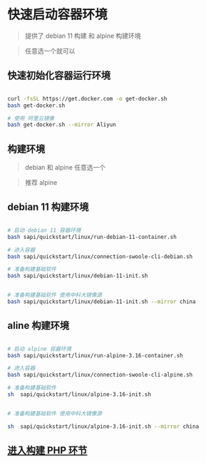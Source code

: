 # 快速启动容器环境

> 提供了 debian 11 构建 和 alpine 构建环境

> 任意选一个就可以

## 快速初始化容器运行环境

```bash

curl -fsSL https://get.docker.com -o get-docker.sh
bash get-docker.sh

# 使用 阿里云镜像
bash get-docker.sh --mirror Aliyun

```

## 构建环境

> debian 和 alpine 任意选一个

> 推荐 alpine

## debian 11 构建环境

```bash

# 启动 debian 11 容器环境
bash sapi/quickstart/linux/run-debian-11-container.sh

# 进入容器
bash sapi/quickstart/linux/connection-swoole-cli-debian.sh

# 准备构建基础软件
bash sapi/quickstart/linux/debian-11-init.sh


# 准备构建基础软件 使用中科大镜像源
bash sapi/quickstart/linux/debian-11-init.sh --mirror china
```

## aline 构建环境

```bash

# 启动 alpine 容器环境
bash sapi/quickstart/linux/run-alpine-3.16-container.sh

# 进入容器
bash sapi/quickstart/linux/connection-swoole-cli-alpine.sh

# 准备构建基础软件
sh  sapi/quickstart/linux/alpine-3.16-init.sh


# 准备构建基础软件 使用中科大镜像源

sh  sapi/quickstart/linux/alpine-3.16-init.sh --mirror china

```

## [进入构建 PHP 环节](../README.md#构建依赖库-构建swoole-打包)



